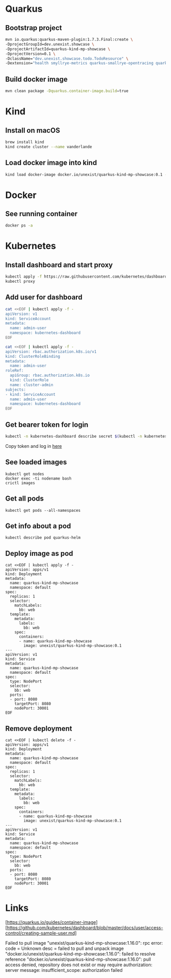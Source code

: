 # Quarkus

## Bootstrap project

```Bash
mvn io.quarkus:quarkus-maven-plugin:1.7.3.Final:create \
-DprojectGroupId=dev.unexist.showcase \
-DprojectArtifactId=quarkus-kind-mp-showcase \
-DprojectVersion=0.1 \
-DclassName="dev.unexist.showcase.todo.TodoResource" \
-Dextension="health smyllrye-metrics quarkus-smallrye-opentracing quarkus-smallrye-openapi container-image-docker"
```

## Build docker image

```Bash
mvn clean package -Dquarkus.container-image.build=true
```

# Kind

## Install on macOS

```Bash
brew install kind
kind create cluster --name vanderlande 
```

## Load docker image into kind

```Bash
kind load docker-image docker.io/unexist/quarkus-kind-mp-showcase:0.1 --name vanderlande
```

# Docker

## See running container

```Bash
docker ps -a
```

# Kubernetes

## Install dashboard and start proxy

```Bash
kubectl apply -f https://raw.githubusercontent.com/kubernetes/dashboard/v2.0.0/aio/deploy/recommended.yaml
kubectl proxy
```

## Add user for dashboard

```Bash
cat <<EOF | kubectl apply -f -
apiVersion: v1
kind: ServiceAccount
metadata:
  name: admin-user
  namespace: kubernetes-dashboard
EOF
```

```Bash
cat <<EOF | kubectl apply -f -
apiVersion: rbac.authorization.k8s.io/v1
kind: ClusterRoleBinding
metadata:
  name: admin-user
roleRef:
  apiGroup: rbac.authorization.k8s.io
  kind: ClusterRole
  name: cluster-admin
subjects:
- kind: ServiceAccount
  name: admin-user
  namespace: kubernetes-dashboard
EOF
```

## Get bearer token for login

```Bash
kubectl -n kubernetes-dashboard describe secret $(kubectl -n kubernetes-dashboard get secret | grep admin-user | awk '{print $1}')
```

Copy token and log in
 [here](http://localhost:8001/api/v1/namespaces/kubernetes-dashboard/services/https:kubernetes-dashboard:/proxy/#/login)

## See loaded images

```Shell
kubectl get nodes
docker exec -ti nodename bash
crictl images
```

## Get all pods

```Shell
kubectl get pods --all-namespaces
```

## Get info about a pod

```Shell
kubectl describe pod quarkus-helm
```

## Deploy image as pod

```Shell
cat <<EOF | kubectl apply -f -
apiVersion: apps/v1
kind: Deployment
metadata:
  name: quarkus-kind-mp-showcase
  namespace: default
spec:
  replicas: 1
  selector:
    matchLabels:
      bb: web
  template:
    metadata:
      labels:
        bb: web
    spec:
      containers:
      - name: quarkus-kind-mp-showcase
        image: unexist/quarkus-kind-mp-showcase:0.1
---
apiVersion: v1
kind: Service
metadata:
  name: quarkus-kind-mp-showcase
  namespace: default
spec:
  type: NodePort
  selector:
    bb: web
  ports:
  - port: 8080
    targetPort: 8080
    nodePort: 30001
EOF
```

## Remove deployment

```
cat <<EOF | kubectl delete -f -
apiVersion: apps/v1
kind: Deployment
metadata:
  name: quarkus-kind-mp-showcase
  namespace: default
spec:
  replicas: 1
  selector:
    matchLabels:
      bb: web
  template:
    metadata:
      labels:
        bb: web
    spec:
      containers:
      - name: quarkus-kind-mp-showcase
        image: unexist/quarkus-kind-mp-showcase:0.1
---
apiVersion: v1
kind: Service
metadata:
  name: quarkus-kind-mp-showcase
  namespace: default
spec:
  type: NodePort
  selector:
    bb: web
  ports:
  - port: 8080
    targetPort: 8080
    nodePort: 30001
EOF
```

# Links

[https://quarkus.io/guides/container-image]
[https://github.com/kubernetes/dashboard/blob/master/docs/user/access-control/creating-sample-user.md]


Failed to pull image "unexist/quarkus-kind-mp-showcase:1.16.0": rpc error: code = Unknown desc = failed to pull and unpack image "docker.io/unexist/quarkus-kind-mp-showcase:1.16.0": failed to resolve reference "docker.io/unexist/quarkus-kind-mp-showcase:1.16.0": pull access denied, repository does not exist or may require authorization: server message: insufficient_scope: authorization failed
